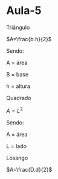 # Aula-5
Triângulo

$A=\frac{b.h}{2}$

Sendo:

A = área

B = base

h = altura


Quadrado


$A=L^{2}$

Sendo:

A = área

L = lado


Losango

$A=\frac{D.d}{2}$

